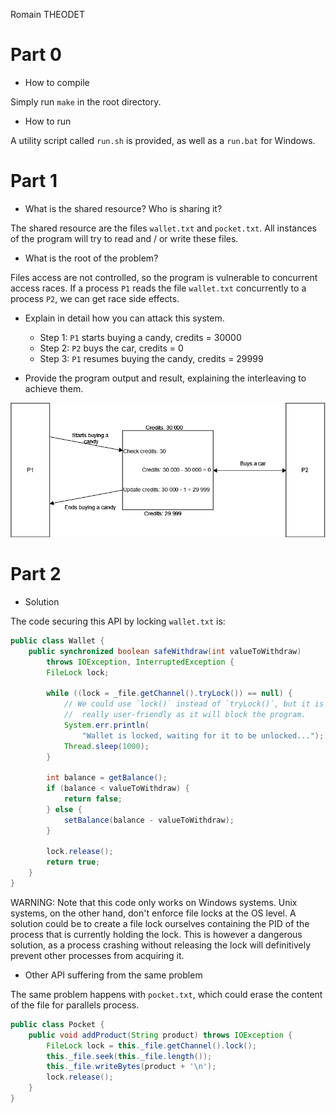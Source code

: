 Romain THEODET

# Part 0

- How to compile

Simply run `make` in the root directory.

- How to run

A utility script called `run.sh` is provided, as well as a `run.bat` for
Windows.

# Part 1

- What is the shared resource? Who is sharing it?

The shared resource are the files `wallet.txt` and `pocket.txt`. All instances
of the program will try to read and / or write these files.

- What is the root of the problem?

Files access are not controlled, so the program is vulnerable to concurrent
access races. If a process `P1` reads the file `wallet.txt` concurrently to a
process `P2`, we can get race side effects.

- Explain in detail how you can attack this system.

    - Step 1: `P1` starts buying a candy, credits = 30000
    - Step 2: `P2` buys the car, credits = 0
    - Step 3: `P1` resumes buying the candy, credits = 29999

- Provide the program output and result, explaining the interleaving to achieve
  them.

![Diagram](res/report/part1_diagram.png)

# Part 2

- Solution

The code securing this API by locking `wallet.txt` is:

```java
public class Wallet {
    public synchronized boolean safeWithdraw(int valueToWithdraw)
        throws IOException, InterruptedException {
        FileLock lock;

        while ((lock = _file.getChannel().tryLock()) == null) {
            // We could use `lock()` instead of `tryLock()`, but it is not
            //  really user-friendly as it will block the program.
            System.err.println(
                "Wallet is locked, waiting for it to be unlocked...");
            Thread.sleep(1000);
        }

        int balance = getBalance();
        if (balance < valueToWithdraw) {
            return false;
        } else {
            setBalance(balance - valueToWithdraw);
        }

        lock.release();
        return true;
    }
}
```

WARNING: Note that this code only works on Windows systems. Unix systems, on the
other hand, don't enforce file locks at the OS level. A solution could be to
create a file lock ourselves containing the PID of the process that is currently
holding the lock. This is however a dangerous solution, as a process crashing
without releasing the lock will definitively prevent other processes from
acquiring it.

- Other API suffering from the same problem

The same problem happens with `pocket.txt`, which could erase the content of the
file for parallels process.

```java
public class Pocket {
    public void addProduct(String product) throws IOException {
        FileLock lock = this._file.getChannel().lock();
        this._file.seek(this._file.length());
        this._file.writeBytes(product + '\n');
        lock.release();
    }
}
```
